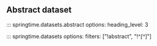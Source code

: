 ## Abstract dataset

::: springtime.datasets.abstract
    options:
        heading_level: 3

::: springtime.datasets
    options:
      filters: ["!abstract", "!^_[^_]"]
